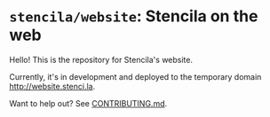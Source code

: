 # `stencila/website`: Stencila on the web

Hello! This is the repository for Stencila's website.

Currently, it's in development and deployed to the temporary domain http://website.stenci.la.

Want to help out? See [CONTRIBUTING.md](CONTRIBUTING.md).
